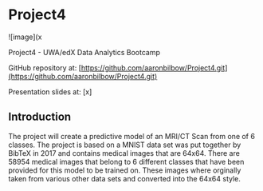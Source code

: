 
# Project4
![image](x

Project4 - UWA/edX Data Analytics Bootcamp

GitHub repository at: [https://github.com/aaronbilbow/Project4.git](https://github.com/aaronbilbow/Project4.git)

Presentation slides at: [x]


## Introduction
The project will create a predictive model of an MRI/CT Scan from one of 6 classes. The project is based on a MNIST data set was put together by BibTeX in 2017 and contains medical images that are 64x64.
There are 58954 medical images that belong to 6 different classes that have been provided for this model to be trained on.
These images where orginally taken from various other data sets and converted into the 64x64 style. 

